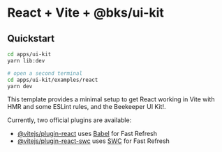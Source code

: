 # React + Vite + @bks/ui-kit

## Quickstart

```bash
cd apps/ui-kit
yarn lib:dev

# open a second terminal
cd apps/ui-kit/examples/react
yarn dev
```

This template provides a minimal setup to get React working in Vite with HMR and some ESLint rules, and the Beekeeper UI Kit!.

Currently, two official plugins are available:

- [@vitejs/plugin-react](https://github.com/vitejs/vite-plugin-react/blob/main/packages/plugin-react/README.md) uses [Babel](https://babeljs.io/) for Fast Refresh
- [@vitejs/plugin-react-swc](https://github.com/vitejs/vite-plugin-react-swc) uses [SWC](https://swc.rs/) for Fast Refresh
